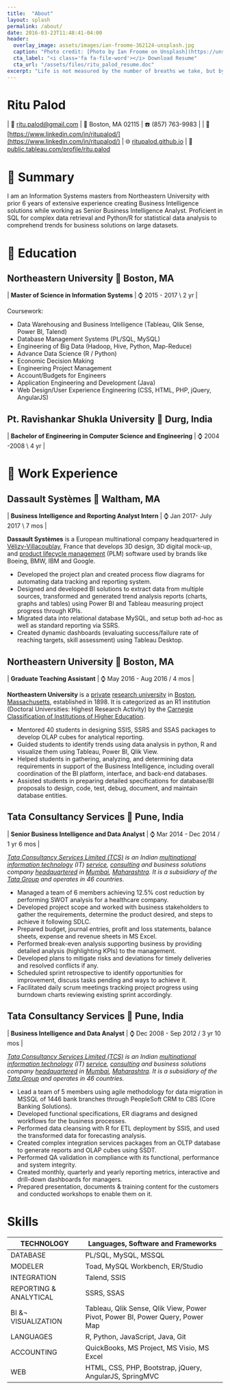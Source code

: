 ```yaml
---
title:  "About"
layout: splash
permalink: /about/
date: 2016-03-23T11:48:41-04:00
header:
  overlay_image: assets/images/ian-froome-362124-unsplash.jpg
  caption: "Photo credit: [Photo by Ian Froome on Unsplash](https://unsplash.com)"
  cta_label: "<i class='fa fa-file-word'></i> Download Resume"
  cta_url: "/assets/files/ritu_palod_resume.doc"
excerpt: "Life is not measured by the number of breaths we take, but by the number of moments that take your breath away."
---
```


# Ritu Palod

| :email: [ritu.palod@gmail.com](mailto:ritu.palod@gmail.com) | :house_with_garden: Boston, MA 02115 | :phone: (857) 763-9983 |
| :necktie: [https://www.linkedin.com/in/ritupalod/](https://www.linkedin.com/in/ritupalod/) | :globe_with_meridians: [ritupalod.github.io](https://ritupalod.github.io) | :sunflower: [public.tableau.com/profile/ritu.palod](https://public.tableau.com/profile/ritu.palod)


# :sunrise: Summary
I am an Information Systems masters from Northeastern University with prior 6 years of extensive experience creating Business Intelligence solutions while working as Senior Business Intelligence Analyst. Proficient in SQL for complex data retrieval and Python/R for statistical data analysis to comprehend trends for business solutions on large datasets.

# :school: Education
## Northeastern University :pushpin: Boston, MA

| **Master of Science in Information Systems** | :watch: 2015 - 2017 \ 2 yr |

Coursework:
- Data Warehousing and Business Intelligence (Tableau, Qlik Sense, Power BI, Talend)
- Database Management Systems (PL/SQL, MySQL)
- Engineering of Big Data (Hadoop, Hive, Python, Map-Reduce)
- Advance Data Science (R / Python)
- Economic Decision Making
- Engineering Project Management
- Account/Budgets for Engineers
- Application Engineering and Development (Java)
- Web Design/User Experience Engineering (CSS, HTML, PHP, jQuery, AngularJS)

## Pt. Ravishankar Shukla University :pushpin: Durg, India

| **Bachelor of Engineering in Computer Science and Engineering** | :watch: 2004 -2008 \ 4 yr |

# :office: Work Experience

## Dassault Systèmes :pushpin: Waltham, MA

| **Business Intelligence and Reporting Analyst Intern** | :watch: Jan 2017- July 2017 \ 7 mos |

**Dassault Systèmes** is a European multinational company headquartered in [Vélizy-Villacoublay](https://en.wikipedia.org/wiki/V%C3%A9lizy-Villacoublay "Vélizy-Villacoublay"), France that develops 3D design, 3D digital mock-up, and [product lifecycle management](https://en.wikipedia.org/wiki/Product_lifecycle_management "Product lifecycle management") (PLM) software used by brands like Boeing, BMW, IBM and Google.

- Developed the project plan and created process flow diagrams for automating data tracking and reporting system.
- Designed and developed BI solutions to extract data from multiple sources, transformed and generated trend analysis reports (charts, graphs and
tables) using Power BI and Tableau measuring project progress through KPIs.
- Migrated data into relational database MySQL, and setup both ad-hoc as well as standard reporting via SSRS.
- Created dynamic dashboards (evaluating success/failure rate of reaching targets, skill assessment) using Tableau Desktop.

## Northeastern University :pushpin: Boston, MA

| **Graduate Teaching Assistant** | :watch: May 2016 - Aug 2016 / 4 mos |

**Northeastern University** is a [private](https://en.wikipedia.org/wiki/Private_university "Private university")  [research university](https://en.wikipedia.org/wiki/Research_university "Research university") in [Boston](https://en.wikipedia.org/wiki/Boston "Boston"), [Massachusetts](https://en.wikipedia.org/wiki/Massachusetts "Massachusetts"), established in 1898. It is categorized as an R1 institution (Doctoral Universities: Highest Research Activity) by the [Carnegie Classification of Institutions of Higher Education](https://en.wikipedia.org/wiki/Carnegie_Classification_of_Institutions_of_Higher_Education "Carnegie Classification of Institutions of Higher Education").


- Mentored 40 students in designing SSIS, SSRS and SSAS packages to develop OLAP cubes for analytical reporting.
- Guided students to identify trends using data analysis in python, R and visualize them using Tableau, Power BI, Qlik View.
- Helped students in gathering, analyzing, and determining data requirements in support of the Business Intelligence, including overall coordination of the BI platform, interface, and back-end databases.
- Assisted students in preparing detailed specifications for database/BI proposals to design, code, test, debug, document, and maintain database entities.

## Tata Consultancy Services :pushpin: Pune, India

| **Senior Business Intelligence and Data Analyst** | :watch: Mar 2014 - Dec 2014 / 1 yr 6 mos |

*[Tata Consultancy Services Limited (TCS)](https://en.wikipedia.org/wiki/Tata_Consultancy_Services)  is an Indian [multinational](https://en.wikipedia.org/wiki/Multinational_corporation "Multinational corporation")  [information technology](https://en.wikipedia.org/wiki/Information_technology "Information technology") (IT) [service](https://en.wikipedia.org/wiki/Service_(economics) "Service (economics)"), [consulting](https://en.wikipedia.org/wiki/Information_technology_consulting "Information technology consulting") and business solutions company [headquartered](https://en.wikipedia.org/wiki/Headquarter "Headquarter") in [Mumbai](https://en.wikipedia.org/wiki/Mumbai "Mumbai"), [Maharashtra](https://en.wikipedia.org/wiki/Maharashtra "Maharashtra"). It is a subsidiary of the [Tata Group](https://en.wikipedia.org/wiki/Tata_Group "Tata Group") and operates in 46 countries.*

- Managed a team of 6 members achieving 12.5% cost reduction by performing SWOT analysis for a healthcare company.
- Developed project scope and worked with business stakeholders to gather the requirements, determine the product desired, and steps to achieve it
following SDLC.
- Prepared budget, journal entries, profit and loss statements, balance sheets, expense and revenue sheets in MS Excel.
- Performed break-even analysis supporting business by providing detailed analysis (highlighting KPIs) to the management.
- Developed plans to mitigate risks and deviations for timely deliveries and resolved conflicts if any.
- Scheduled sprint retrospective to identify opportunities for improvement, discuss tasks pending and ways to achieve it.
- Facilitated daily scrum meetings tracking project progress using burndown charts reviewing existing sprint accordingly.


## Tata Consultancy Services :pushpin: Pune, India

| **Business Intelligence and Data Analyst** | :watch: Dec 2008 - Sep 2012 / 3 yr 10 mos |

*[Tata Consultancy Services Limited (TCS)](https://en.wikipedia.org/wiki/Tata_Consultancy_Services)  is an Indian [multinational](https://en.wikipedia.org/wiki/Multinational_corporation "Multinational corporation")  [information technology](https://en.wikipedia.org/wiki/Information_technology "Information technology") (IT) [service](https://en.wikipedia.org/wiki/Service_(economics) "Service (economics)"), [consulting](https://en.wikipedia.org/wiki/Information_technology_consulting "Information technology consulting") and business solutions company [headquartered](https://en.wikipedia.org/wiki/Headquarter "Headquarter") in [Mumbai](https://en.wikipedia.org/wiki/Mumbai "Mumbai"), [Maharashtra](https://en.wikipedia.org/wiki/Maharashtra "Maharashtra"). It is a subsidiary of the [Tata Group](https://en.wikipedia.org/wiki/Tata_Group "Tata Group") and operates in 46 countries.*

- Lead a team of 5 members using agile methodology for data migration in MSSQL of 1446 bank branches through PeopleSoft CRM to CBS (Core Banking Solutions).
- Developed functional specifications, ER diagrams and designed workflows for the business processes.
- Performed data cleansing with R for ETL deployment by SSIS, and used the transformed data for forecasting analysis.
- Created complex integration services packages from an OLTP database to generate reports and OLAP cubes using SSDT.
- Performed QA validation in compliance with its functional, performance and system integrity.
- Created monthly, quarterly and yearly reporting metrics, interactive and drill-down dashboards for managers.
- Prepared presentation, documents & training content for the customers and conducted workshops to enable them on it.

# Skills


|TECHNOLOGY            | Languages, Software and Frameworks                                           |
|----------------------|------------------------------------------------------------------------------|
|DATABASE              | PL/SQL, MySQL, MSSQL                                                         |
|MODELER               | Toad, MySQL Workbench, ER/Studio                                             |
|INTEGRATION           | Talend, SSIS                                                                 |
|REPORTING & ANALYTICAL| SSRS, SSAS                                                                   |
|BI &¬ VISUALIZATION   | Tableau, Qlik Sense, Qlik View, Power Pivot, Power BI, Power Query, Power Map|
|LANGUAGES             | R, Python, JavaScript, Java, Git                                             |
|ACCOUNTING            | QuickBooks, MS Project, MS Visio, MS Excel                                   |
|WEB                   | HTML, CSS, PHP, Bootstrap, jQuery, AngularJS, SpringMVC                      |

